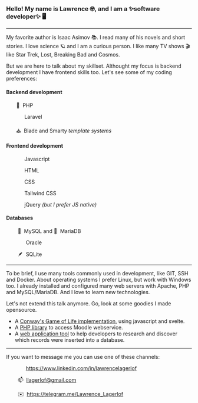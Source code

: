### Hello! My name is Lawrence :nerd_face:, and I am a ✨software developer✨  :desktop_computer:

---

My favorite author is Isaac Asimov :books:. I read many of his novels and short stories. I love science :ringed_planet: and I am a curious person. I like many TV shows :clapper: like Star Trek, Lost, Breaking Bad and Cosmos.

But we are here to talk about my skillset. Althought my focus is backend development I have frontend skills too. Let's see some of my coding preferences:

#### Backend development

&nbsp;&nbsp;&nbsp;&nbsp;&nbsp;&nbsp; :elephant: &nbsp;PHP

&nbsp;&nbsp;&nbsp;&nbsp;&nbsp;&nbsp; <img src="https://user-images.githubusercontent.com/193798/159024383-4200e4b4-9f2e-47eb-8363-4a3cdc81905b.svg" width="14">&nbsp; Laravel

&nbsp;&nbsp;&nbsp;&nbsp;&nbsp;&nbsp; :church: &nbsp;Blade and Smarty _template systems_

#### Frontend development

&nbsp;&nbsp;&nbsp;&nbsp;&nbsp;&nbsp; <img src="https://user-images.githubusercontent.com/193798/159032363-605cceb2-4b08-4822-9937-8ad7e11552d8.svg" width="14">&nbsp; Javascript

&nbsp;&nbsp;&nbsp;&nbsp;&nbsp;&nbsp; <img src="https://user-images.githubusercontent.com/193798/159032800-eca8f91f-300d-450d-bcf7-89aeaa007fab.svg" width="14">&nbsp; HTML

&nbsp;&nbsp;&nbsp;&nbsp;&nbsp;&nbsp; <img src="https://user-images.githubusercontent.com/193798/159033386-b6fa81cd-3f89-4e5f-8728-2c8dbc80adf3.svg" width="14">&nbsp; CSS

&nbsp;&nbsp;&nbsp;&nbsp;&nbsp;&nbsp; <img src="https://user-images.githubusercontent.com/193798/159033940-30f76c86-67c5-48f7-8a96-fb652d639621.svg" width="14">&nbsp; Tailwind CSS

&nbsp;&nbsp;&nbsp;&nbsp;&nbsp;&nbsp; <img src="https://user-images.githubusercontent.com/193798/159034118-c5511ebc-1521-4bc2-a56a-1b6c72c54aab.svg" width="14">&nbsp; jQuery _(but I prefer JS native)_

#### Databases

&nbsp;&nbsp;&nbsp;&nbsp;&nbsp;&nbsp;&nbsp; :dolphin: &nbsp;MySQL and :seal: &nbsp;MariaDB

&nbsp;&nbsp;&nbsp;&nbsp;&nbsp;&nbsp;&nbsp; <img src="https://user-images.githubusercontent.com/193798/159035130-becb531b-ef72-4c38-aa1e-051f99fe8fbc.svg" width="14">&nbsp; Oracle

&nbsp;&nbsp;&nbsp;&nbsp;&nbsp;&nbsp;&nbsp; :feather: &nbsp;SQLite

---

To be brief, I use many tools commonly used in development, like GIT, SSH and Docker. About operating systems I prefer Linux, but work with Windows too. I already installed and configured many web servers with Apache, PHP and MySQL/MariaDB. And I love to learn new technologies.

Let's not extend this talk anymore. Go, look at some goodies I made opensource.

- A [Conway's Game of Life implementation](https://github.com/llagerlof/game-of-life-dom), using javascript and svelte.
- A [PHP library](https://github.com/llagerlof/game-of-life-dom) to access Moodle webservice.
- A [web application tool](https://github.com/llagerlof/freezer) to help developers to research and discover which records were inserted into a database.

---

If you want to message me you can use one of these channels:

&nbsp;&nbsp;&nbsp;&nbsp;&nbsp;&nbsp;&nbsp; <img src="https://user-images.githubusercontent.com/193798/159041304-ab4c7def-7ec1-4737-a8d4-70084da6d241.svg" width="14">&nbsp; https://www.linkedin.com/in/lawrencelagerlof

&nbsp;&nbsp;&nbsp;&nbsp;&nbsp;&nbsp;&nbsp; :mailbox: &nbsp;llagerlof@gmail.com

&nbsp;&nbsp;&nbsp;&nbsp;&nbsp;&nbsp;&nbsp; :envelope:&nbsp; https://telegram.me/Lawrence_Lagerlof 

<!--
**llagerlof/llagerlof** is a ✨ _special_ ✨ repository because its `README.md` (this file) appears on your GitHub profile.

Here are some ideas to get you started:

- 🔭 I’m currently working on ...
- 🌱 I’m currently learning ...
- 👯 I’m looking to collaborate on ...
- 🤔 I’m looking for help with ...
- 💬 Ask me about ...
- 📫 How to reach me: ...
- 😄 Pronouns: ...
- ⚡ Fun fact: ...
-->
